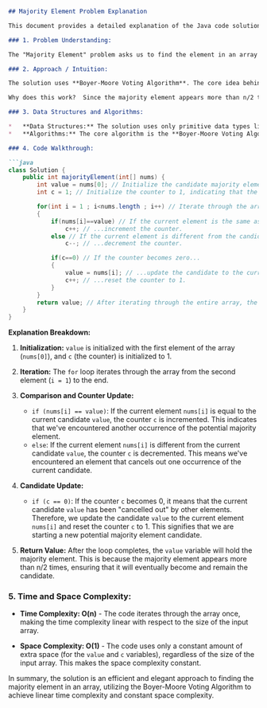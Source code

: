 ```markdown
## Majority Element Problem Explanation

This document provides a detailed explanation of the Java code solution for the LeetCode problem "Majority Element".

### 1. Problem Understanding:

The "Majority Element" problem asks us to find the element in an array that appears more than `n / 2` times, where `n` is the size of the array.  We are guaranteed that a majority element always exists within the input array.

### 2. Approach / Intuition:

The solution uses **Boyer-Moore Voting Algorithm**. The core idea behind this algorithm is that if a majority element exists (i.e., occurs more than n/2 times), we can iteratively maintain a candidate and a counter. When we encounter the candidate, we increment the counter. When we encounter a different element, we decrement the counter. If the counter becomes zero, it means the previous candidate is no longer a potential majority element, and we update the candidate to the current element and reset the counter to 1.

Why does this work?  Since the majority element appears more than n/2 times, even if we encounter other elements that decrement the counter, the majority element's frequency will eventually outweigh the others, and it will remain as the final candidate.  The beauty of this approach is that it avoids the need for extra space, providing an efficient solution.

### 3. Data Structures and Algorithms:

*   **Data Structures:** The solution uses only primitive data types like `int`. No explicit data structures like hash maps or sets are employed.
*   **Algorithms:** The core algorithm is the **Boyer-Moore Voting Algorithm**.

### 4. Code Walkthrough:

```java
class Solution {
    public int majorityElement(int[] nums) {
        int value = nums[0]; // Initialize the candidate majority element with the first element of the array.
        int c = 1; // Initialize the counter to 1, indicating that the current candidate has been seen once.

        for(int i = 1 ; i<nums.length ; i++) // Iterate through the array starting from the second element.
        {
            if(nums[i]==value) // If the current element is the same as the candidate...
                c++; // ...increment the counter.
            else // If the current element is different from the candidate...
                c--; // ...decrement the counter.

            if(c==0) // If the counter becomes zero...
            {
                value = nums[i]; // ...update the candidate to the current element.
                c++; // ...reset the counter to 1.
            }
        }
        return value; // After iterating through the entire array, the 'value' variable will hold the majority element.
    }
}
```

**Explanation Breakdown:**

1.  **Initialization:** `value` is initialized with the first element of the array (`nums[0]`), and `c` (the counter) is initialized to 1.

2.  **Iteration:** The `for` loop iterates through the array from the second element (`i = 1`) to the end.

3.  **Comparison and Counter Update:**
    *   `if (nums[i] == value)`: If the current element `nums[i]` is equal to the current candidate `value`, the counter `c` is incremented. This indicates that we've encountered another occurrence of the potential majority element.
    *   `else`: If the current element `nums[i]` is different from the current candidate `value`, the counter `c` is decremented. This means we've encountered an element that cancels out one occurrence of the current candidate.

4.  **Candidate Update:**
    *   `if (c == 0)`: If the counter `c` becomes 0, it means that the current candidate `value` has been "cancelled out" by other elements. Therefore, we update the candidate `value` to the current element `nums[i]` and reset the counter `c` to 1.  This signifies that we are starting a new potential majority element candidate.

5.  **Return Value:** After the loop completes, the `value` variable will hold the majority element. This is because the majority element appears more than n/2 times, ensuring that it will eventually become and remain the candidate.

### 5. Time and Space Complexity:

*   **Time Complexity: O(n)** - The code iterates through the array once, making the time complexity linear with respect to the size of the input array.

*   **Space Complexity: O(1)** - The code uses only a constant amount of extra space (for the `value` and `c` variables), regardless of the size of the input array. This makes the space complexity constant.

In summary, the solution is an efficient and elegant approach to finding the majority element in an array, utilizing the Boyer-Moore Voting Algorithm to achieve linear time complexity and constant space complexity.
```
